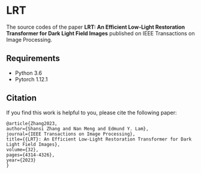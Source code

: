 # LRT

The source codes of the paper **LRT: An Efficient Low-Light Restoration Transformer for Dark Light Field Images** published on IEEE Transactions on Image Processing.

## Requirements

* Python 3.6
* Pytorch 1.12.1

## Citation

If you find this work is helpful to you, please cite the following paper:

```
@article{Zhang2023,
author={Shansi Zhang and Nan Meng and Edmund Y. Lam},
journal={IEEE Transactions on Image Processing}, 
title={{LRT}: An Efficient Low-Light Restoration Transformer for Dark Light Field Images}, 
volume={32},
pages={4314-4326},
year={2023}
}
```






